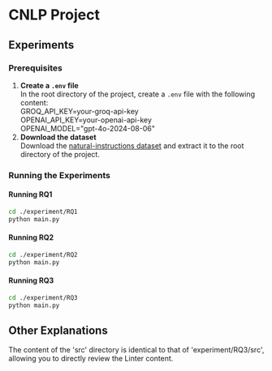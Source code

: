 # CNLP Project


## Experiments


### Prerequisites

1. **Create a `.env` file**  
   In the root directory of the project, create a `.env` file with the following content:<br>
   GROQ_API_KEY=your-groq-api-key<br>
   OPENAI_API_KEY=your-openai-api-key<br>
   OPENAI_MODEL="gpt-4o-2024-08-06"<br>
2. **Download the dataset**  
Download the [natural-instructions dataset](https://github.com/allenai/natural-instructions) and extract it to the root directory of the project.  


### Running the Experiments

#### Running RQ1
```bash
cd ./experiment/RQ1
python main.py
```

#### Running RQ2
```bash
cd ./experiment/RQ2
python main.py
```

#### Running RQ3
```bash
cd ./experiment/RQ3
python main.py
```


## Other Explanations
The content of the 'src' directory is identical to that of 'experiment/RQ3/src', allowing you to directly review the Linter content.
